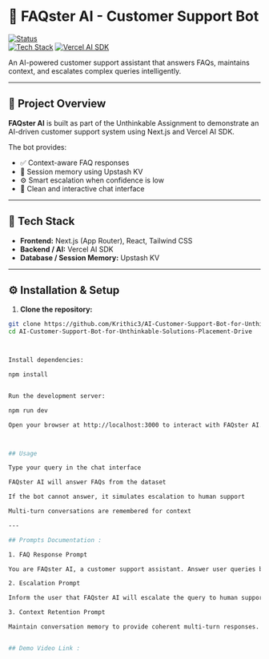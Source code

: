 # 🤖 FAQster AI - Customer Support Bot

[![Status](https://img.shields.io/badge/status-completed-brightgreen)](https://github.com/Krithic3/AI-Customer-Support-Bot-for-Unthinkable-Solutions-Placement-Drive)  
[![Tech Stack](https://img.shields.io/badge/Tech-Next.js-blue)](https://nextjs.org/) [![Vercel AI SDK](https://img.shields.io/badge/Vercel-AI%20SDK-purple)](https://vercel.com/)  

An AI-powered customer support assistant that answers FAQs, maintains context, and escalates complex queries intelligently.

---

## 🚀 Project Overview
**FAQster AI** is built as part of the Unthinkable Assignment to demonstrate an AI-driven customer support system using Next.js and Vercel AI SDK.

The bot provides:

- ✅ Context-aware FAQ responses  
- 💾 Session memory using Upstash KV  
- ⚙️ Smart escalation when confidence is low  
- 💬 Clean and interactive chat interface  

---

## 🧠 Tech Stack
- **Frontend:** Next.js (App Router), React, Tailwind CSS  
- **Backend / AI:** Vercel AI SDK  
- **Database / Session Memory:** Upstash KV  

---

## ⚙️ Installation & Setup

1. **Clone the repository:**

```bash
git clone https://github.com/Krithic3/AI-Customer-Support-Bot-for-Unthinkable-Solutions-Placement-Drive.git
cd AI-Customer-Support-Bot-for-Unthinkable-Solutions-Placement-Drive



Install dependencies:

npm install


Run the development server:

npm run dev

Open your browser at http://localhost:3000 to interact with FAQster AI.



## Usage

Type your query in the chat interface

FAQster AI will answer FAQs from the dataset

If the bot cannot answer, it simulates escalation to human support

Multi-turn conversations are remembered for context

---

## Prompts Documentation :

1. FAQ Response Prompt

You are FAQster AI, a customer support assistant. Answer user queries based on the FAQs dataset. If not available, politely ask for clarification or escalate.

2. Escalation Prompt

Inform the user that FAQster AI will escalate the query to human support. Summarize the conversation so far.

3. Context Retention Prompt

Maintain conversation memory to provide coherent multi-turn responses.


## Demo Video Link :





